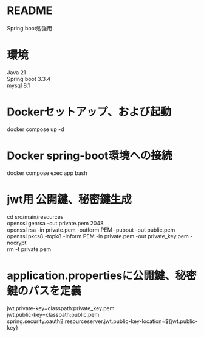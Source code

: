 # README
Spring boot勉強用

# 環境
Java 21<br/>
Spring boot 3.3.4<br/>
mysql 8.1<br/>

# Dockerセットアップ、および起動
docker compose up -d

# Docker spring-boot環境への接続
docker compose exec app bash

# jwt用 公開鍵、秘密鍵生成
cd src/main/resources<br/>
openssl genrsa -out private.pem 2048<br/>
openssl rsa -in private.pem -outform PEM -pubout -out public.pem<br/>
openssl pkcs8 -topk8 -inform PEM -in private.pem -out private_key.pem -nocrypt<br/>
rm -f private.pem

# application.propertiesに公開鍵、秘密鍵のパスを定義
jwt.private-key=classpath:private_key.pem<br/>
jwt.public-key=classpath:public.pem<br/>
spring.security.oauth2.resourceserver.jwt.public-key-location=${jwt.public-key}<br/>